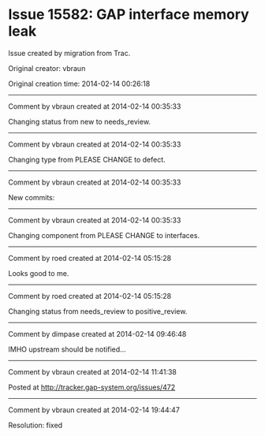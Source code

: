 # Issue 15582: GAP interface memory leak

Issue created by migration from Trac.

Original creator: vbraun

Original creation time: 2014-02-14 00:26:18




---

Comment by vbraun created at 2014-02-14 00:35:33

Changing status from new to needs_review.


---

Comment by vbraun created at 2014-02-14 00:35:33

Changing type from PLEASE CHANGE to defect.


---

Comment by vbraun created at 2014-02-14 00:35:33

New commits:


---

Comment by vbraun created at 2014-02-14 00:35:33

Changing component from PLEASE CHANGE to interfaces.


---

Comment by roed created at 2014-02-14 05:15:28

Looks good to me.


---

Comment by roed created at 2014-02-14 05:15:28

Changing status from needs_review to positive_review.


---

Comment by dimpase created at 2014-02-14 09:46:48

IMHO upstream should be notified...


---

Comment by vbraun created at 2014-02-14 11:41:38

Posted at http://tracker.gap-system.org/issues/472


---

Comment by vbraun created at 2014-02-14 19:44:47

Resolution: fixed
